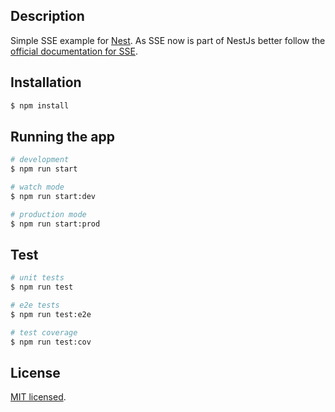 ## Description

Simple SSE example for [Nest](https://github.com/nestjs/nest).
As SSE now is part of NestJs better follow the [official documentation for SSE](https://https://docs.nestjs.com/techniques/server-sent-events). 

## Installation

```bash
$ npm install
```

## Running the app

```bash
# development
$ npm run start

# watch mode
$ npm run start:dev

# production mode
$ npm run start:prod
```

## Test

```bash
# unit tests
$ npm run test

# e2e tests
$ npm run test:e2e

# test coverage
$ npm run test:cov
```

## License
[MIT licensed](LICENSE).

